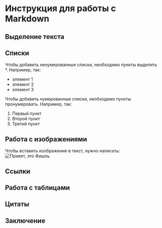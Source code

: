 # Инструкция для работы с Markdown

## Выделение текста

## Списки

Чтобы добавить ненумерованные списки, необходимо пункты выделить *. Например, так:
* элемент 1
* элемент 2
* элемент 3

Чтобы добавить нумерованные списки, необходимо пункты пронумеровать. Например, так:

1. Первый пункт
2. Второй пункт
3. Третий пункт


## Работа с изображениями

Чтобы вставить изображение в текст, нужно написать: ![Привет, это Фишль](фишль.jpg)
## Ссылки

## Работа с таблицами

## Цитаты

## Заключение